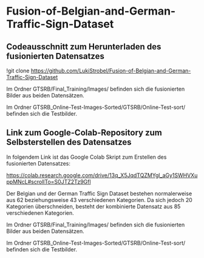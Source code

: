 # Fusion-of-Belgian-and-German-Traffic-Sign-Dataset

## Codeausschnitt zum Herunterladen des fusionierten Datensatzes

!git clone https://github.com/LukiStrobel/Fusion-of-Belgian-and-German-Traffic-Sign-Dataset

Im Ordner GTSRB/Final_Training/Images/ befinden sich die fusionierten Bilder aus beiden Datensätzen.

Im Ordner GTSRB_Online-Test-Images-Sorted/GTSRB/Online-Test-sort/ befinden sich die Testbilder.

## Link zum Google-Colab-Repository zum Selbsterstellen des Datensatzes
In folgendem Link ist das Google Colab Skript zum Erstellen des fusionierten Datensatzes:

https://colab.research.google.com/drive/13q_X5JqdTQZMYgl_aGy1SWHVXuppMNcL#scrollTo=S0JTZ2Tz9Gfl

Der Belgian und der German Traffic Sign Dataset bestehen normalerweise aus 62 beziehungsweise 43 verschiedenen Kategorien. Da sich jedoch 20 Kategorien überschneiden, besteht der kombinierte Datensatz aus 85 verschiedenen Kategorien.

Im Ordner GTSRB/Final_Training/Images/ befinden sich die fusionierten Bilder aus beiden Datensätzen.

Im Ordner GTSRB_Online-Test-Images-Sorted/GTSRB/Online-Test-sort/ befinden sich die Testbilder.
